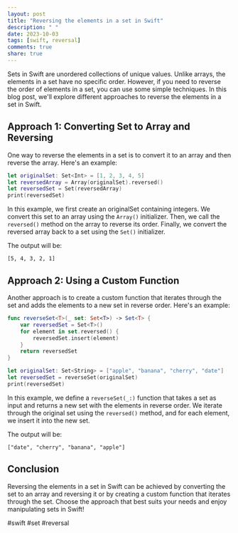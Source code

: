 ```yaml
---
layout: post
title: "Reversing the elements in a set in Swift"
description: " "
date: 2023-10-03
tags: [swift, reversal]
comments: true
share: true
---
```


Sets in Swift are unordered collections of unique values. Unlike arrays, the elements in a set have no specific order. However, if you need to reverse the order of elements in a set, you can use some simple techniques. In this blog post, we'll explore different approaches to reverse the elements in a set in Swift.

## Approach 1: Converting Set to Array and Reversing

One way to reverse the elements in a set is to convert it to an array and then reverse the array. Here's an example:

```swift
let originalSet: Set<Int> = [1, 2, 3, 4, 5]
let reversedArray = Array(originalSet).reversed()
let reversedSet = Set(reversedArray)
print(reversedSet)
```

In this example, we first create an originalSet containing integers. We convert this set to an array using the `Array()` initializer. Then, we call the `reversed()` method on the array to reverse its order. Finally, we convert the reversed array back to a set using the `Set()` initializer.

The output will be:

```
[5, 4, 3, 2, 1]
```

## Approach 2: Using a Custom Function

Another approach is to create a custom function that iterates through the set and adds the elements to a new set in reverse order. Here's an example:

```swift
func reverseSet<T>(_ set: Set<T>) -> Set<T> {
    var reversedSet = Set<T>()
    for element in set.reversed() {
        reversedSet.insert(element)
    }
    return reversedSet
}

let originalSet: Set<String> = ["apple", "banana", "cherry", "date"]
let reversedSet = reverseSet(originalSet)
print(reversedSet)
```

In this example, we define a `reverseSet(_:)` function that takes a set as input and returns a new set with the elements in reverse order. We iterate through the original set using the `reversed()` method, and for each element, we insert it into the new set.

The output will be:

```
["date", "cherry", "banana", "apple"]
```

## Conclusion

Reversing the elements in a set in Swift can be achieved by converting the set to an array and reversing it or by creating a custom function that iterates through the set. Choose the approach that best suits your needs and enjoy manipulating sets in Swift!

#swift #set #reversal